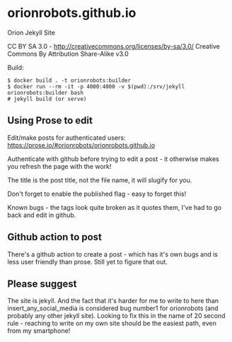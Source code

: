 orionrobots.github.io
=====================

Orion Jekyll Site

CC BY SA 3.0 - http://creativecommons.org/licenses/by-sa/3.0/
Creative Commons By Attribution Share-Alike v3.0

Build:

    $ docker build . -t orionrobots:builder
    $ docker run --rm -it -p 4000:4000 -v $(pwd):/srv/jekyll orionrobots:builder bash
    # jekyll build (or serve)


## Using Prose to edit

Edit/make posts for authenticated users: https://prose.io/#orionrobots/orionrobots.github.io

Authenticate with github before trying to edit a post - it otherwise makes you refresh the page with the work!

The title is the post title, not the file name, it will slugify for you.

Don't forget to enable the published flag - easy to forget this!

Known bugs - the tags look quite broken as it quotes them, I've had to go back and edit in github.

## Github action to post

There's a github action to create a post - which has it's own bugs and is less user friendly than prose. Still yet to figure that out.

## Please suggest

The site is jekyll. And the fact that it's harder for me to write to here than insert_any_social_media is considered bug number1 for orionrobots (and probably any other jekyll site). Looking to fix this in the name of 20 second rule - reaching to write on my own site should be the easiest path, even from my smartphone!
